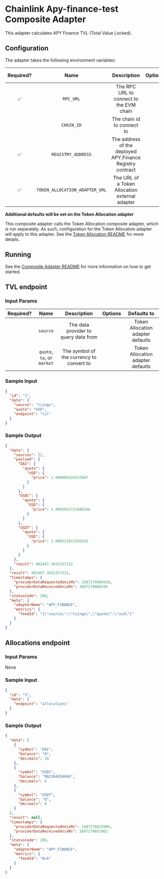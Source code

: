 # Chainlink Apy-finance-test Composite Adapter

This adapter calculates APY Finance TVL (Total Value Locked).

## Configuration

The adapter takes the following environment variables:

| Required? |              Name              |                        Description                        | Options | Defaults to |
| :-------: | :----------------------------: | :-------------------------------------------------------: | :-----: | :---------: |
|    ✅     |           `RPC_URL`            |          The RPC URL to connect to the EVM chain          |         |             |
|           |           `CHAIN_ID`           |                The chain id to connect to                 |         |      1      |
|    ✅     |       `REGISTRY_ADDRESS`       | The address of the deployed APY.Finance Registry contract |         |             |
|    ✅     | `TOKEN_ALLOCATION_ADAPTER_URL` |      The URL of a Token Allocation external adapter       |         |             |

**Additional defaults will be set on the Token Allocation adapter**

This composite adapter calls the Token Allocation composite adapter, which is run separately. As such, configuration for the Token Allocation adapter will apply to this adapter. See the [Token Allocation README](../../non-deployable/token-allocation/README.md) for more details.

## Running

See the [Composite Adapter README](../README.md) for more information on how to get started.

## TVL endpoint

### Input Params

| Required? |            Name            |               Description                | Options |            Defaults to            |
| :-------: | :------------------------: | :--------------------------------------: | :-----: | :-------------------------------: |
|           |          `source`          |   The data provider to query data from   |         | Token Allocation adapter defaults |
|           | `quote`, `to`, or `market` | The symbol of the currency to convert to |         | Token Allocation adapter defaults |

### Sample Input

```json
{
  "id": "1",
  "data": {
    "source": "tiingo",
    "quote": "USD",
    "endpoint": "tvl"
  }
}
```

### Sample Output

```json
{
  "data": {
    "sources": [],
    "payload": {
      "DAI": {
        "quote": {
          "USD": {
            "price": 1.000068324337687
          }
        }
      },
      "USDC": {
        "quote": {
          "USD": {
            "price": 1.0002022721488166
          }
        }
      },
      "USDT": {
        "quote": {
          "USD": {
            "price": 1.000222811595245
          }
        }
      }
    },
    "result": 902487.3652257232
  },
  "result": 902487.3652257232,
  "timestamps": {
    "providerDataRequestedUnixMs": 1687278960418,
    "providerDataReceivedUnixMs": 1687278960436
  },
  "statusCode": 200,
  "meta": {
    "adapterName": "APY_FINANCE",
    "metrics": {
      "feedId": "{\"source\":\"tiingo\",\"quote\":\"usd\"}"
    }
  }
}
```

## Allocations endpoint

### Input Params

None

### Sample Input

```json
{
  "id": "1",
  "data": {
    "endpoint": "allocations"
  }
}
```

### Sample Output

```json
{
  "data": [
    {
      "symbol": "DAI",
      "balance": "0",
      "decimals": 18
    },
    {
      "symbol": "USDC",
      "balance": "902304854084",
      "decimals": 6
    },
    {
      "symbol": "USDT",
      "balance": "0",
      "decimals": 6
    }
  ],
  "result": null,
  "timestamps": {
    "providerDataRequestedUnixMs": 1687278825996,
    "providerDataReceivedUnixMs": 1687278851062
  },
  "statusCode": 200,
  "meta": {
    "adapterName": "APY_FINANCE",
    "metrics": {
      "feedId": "N/A"
    }
  }
}
```

